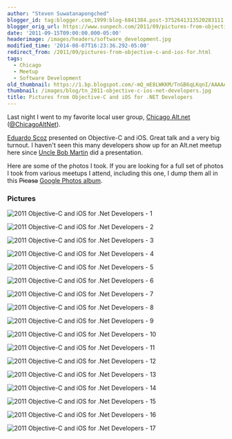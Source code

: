 ```yaml
---
author: "Steven Suwatanapongched"
blogger_id: tag:blogger.com,1999:blog-6841384.post-3752641313520283111
blogger_orig_url: https://www.sunpech.com/2011/09/pictures-from-objective-c-and-ios-for.html
date: '2011-09-15T09:00:00.000-05:00'
headerimage: /images/headers/software_development.jpg
modified_time: '2014-08-07T16:23:36.292-05:00'
redirect_from: /2011/09/pictures-from-objective-c-and-ios-for.html
tags:
  - Chicago
  - Meetup
  - Software Development
old_thumbnail: https://1.bp.blogspot.com/-mQ_mE8LWKKM/TnGB6qLKqnI/AAAAAAAAucU/7ElGf42YqLY/s800/2011-09-14+at+16-28-37.jpg
thumbnail: /images/blog/tn_2011-objective-c-ios-net-developers.jpg
title: Pictures from Objective-C and iOS for .NET Developers
---
```


Last night I went to my favorite local user group, [Chicago Alt.net](https://chicagoalt.net) ([@ChicagoAltNet](https://twitter.com/#!/chicagoaltnet)).

[Eduardo Scoz](https://twitter.com/#!/escoz) presented on Objective-C and iOS. Great talk and a very big turnout. I haven't seen this many developers show up for an Alt.net meetup here since [Uncle Bob Martin](https://twitter.com/#!/unclebobmartin) did a presentation.

Here are some of the photos I took. If you are looking for a full set of photos I took from various meetups I attend, including this one, I dump them all in this ~~Picasa~~ [Google Photos album](https://photos.app.goo.gl/Mzu5KzD4q9zqcitF6).

### Pictures

![2011 Objective-C and iOS for .Net Developers - 1](/images/blog/2011-09-14-at-16-28-37.jpg)

![2011 Objective-C and iOS for .Net Developers - 2](/images/blog/2011-09-14-at-16-26-54.jpg)

![2011 Objective-C and iOS for .Net Developers - 3](/images/blog/2011-09-14-at-16-27-58.jpg)

![2011 Objective-C and iOS for .Net Developers - 4](/images/blog/2011-09-14-at-16-28-01.jpg)

![2011 Objective-C and iOS for .Net Developers - 5](/images/blog/2011-09-14-at-16-29-38.jpg)

![2011 Objective-C and iOS for .Net Developers - 6](/images/blog/2011-09-14-at-16-32-19.jpg)

![2011 Objective-C and iOS for .Net Developers - 7](/images/blog/2011-09-14-at-16-33-05.jpg)

![2011 Objective-C and iOS for .Net Developers - 8](/images/blog/2011-09-14-at-16-34-53.jpg)

![2011 Objective-C and iOS for .Net Developers - 9](/images/blog/2011-09-14-at-16-35-32.jpg)

![2011 Objective-C and iOS for .Net Developers - 10](/images/blog/2011-09-14-at-16-38-01.jpg)

![2011 Objective-C and iOS for .Net Developers - 11](/images/blog/2011-09-14-at-16-39-27.jpg)

![2011 Objective-C and iOS for .Net Developers - 12](/images/blog/2011-09-14-at-16-53-58.jpg)

![2011 Objective-C and iOS for .Net Developers - 13](/images/blog/2011-09-14-at-17-06-10.jpg)

![2011 Objective-C and iOS for .Net Developers - 14](/images/blog/2011-09-14-at-17-20-49.jpg)

![2011 Objective-C and iOS for .Net Developers - 15](/images/blog/2011-09-14-at-17-31-04.jpg)

![2011 Objective-C and iOS for .Net Developers - 16](/images/blog/2011-09-14-at-17-35-33.jpg)

![2011 Objective-C and iOS for .Net Developers - 17](/images/blog/2011-09-14-at-18-04-31.jpg)